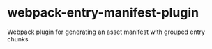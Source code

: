 # webpack-entry-manifest-plugin
Webpack plugin for generating an asset manifest with grouped entry chunks
